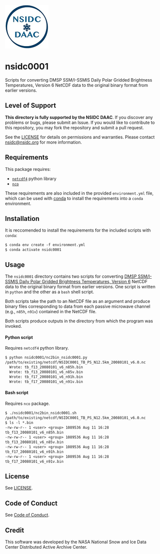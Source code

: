 ![NSIDC logo](/images/NSIDC_DAAC_2018_smv2.jpg)

# nsidc0001

Scripts for converting DMSP SSM/I-SSMIS Daily Polar Gridded Brightness Temperatures, Version 6 NetCDF data to the original binary format from earlier versions.

## Level of Support

<b>This directory is fully supported by the NSIDC DAAC</b>. If you discover any problems or
bugs, please submit an Issue. If you would like to contribute to this
repository, you may fork the repository and submit a pull request.

See the [LICENSE](../LICENSE) for details on permissions and warranties. Please
contact nsidc@nsidc.org for more information.

## Requirements

This package requires:
* [`netcdf4`](https://unidata.github.io/netcdf4-python/) python library
* [`nco`](https://github.com/nco/nco)

These requirements are also included in the provided `environment.yml` file,
which can be used with [conda](https://docs.conda.io/en/latest/) to install the
requirements into a `conda` environment.

## Installation

It is reccomended to install the requirements for the included scripts with `conda`:

```
$ conda env create -f environment.yml
$ conda activate nsidc0001
```

## Usage

The `nsidc0001` directory contains two scripts for converting [DMSP SSM/I-SSMIS Daily Polar Gridded Brightness Temperatures, Version 6](https://nsidc.org/data/nsidc-0001) 
NetCDF data to the original binary format from earlier versions. One script is written in `python` and the 
other as a `bash` shell script.

Both scripts take the path to an NetCDF file as an argument and produce
binary files corresponding to data from each passive microwave channel
(e.g., `n85h`, `n91v`) contained in the NetCDF file.

Both scripts produce outputs in the directory from which the program was invoked.

#### Python script

Requires `netcdf4` python library.


```
$ python nsidc0001/nc2bin_nsidc0001.py /path/to/existing/netcdf/NSIDC0001_TB_PS_N12.5km_20080101_v6.0.nc
  Wrote: tb_f13_20080101_v6_n85h.bin
  Wrote: tb_f13_20080101_v6_n85v.bin
  Wrote: tb_f17_20080101_v6_n91h.bin
  Wrote: tb_f17_20080101_v6_n91v.bin
```

#### Bash script

Requires `nco` package.

```
$ ./nsidc0001/nc2bin_nsidc0001.sh /path/to/existing/netcdf/NSIDC0001_TB_PS_N12.5km_20080101_v6.0.nc
$ ls -l *.bin
-rw-rw-r-- 1 <user> <group> 1089536 Aug 11 16:28 tb_f13_20080101_v6_n85h.bin
-rw-rw-r-- 1 <user> <group> 1089536 Aug 11 16:28 tb_f13_20080101_v6_n85v.bin
-rw-rw-r-- 1 <user> <group> 1089536 Aug 11 16:28 tb_f17_20080101_v6_n91h.bin
-rw-rw-r-- 1 <user> <group> 1089536 Aug 11 16:28 tb_f17_20080101_v6_n91v.bin

```

## License

See [LICENSE](../LICENSE).

## Code of Conduct

See [Code of Conduct](../CODE_OF_CONDUCT.md).

## Credit

This software was developed by the NASA National Snow and Ice Data Center Distributed Active Archive Center.
